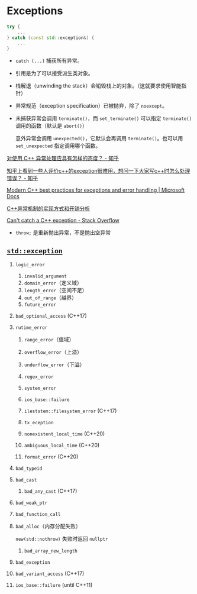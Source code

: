# Exceptions
```cpp
try {
	...
} catch (const std::exception&) {
	...
}
```

- `catch (...)` 捕获所有异常。

- 引用是为了可以接受派生类对象。

- 栈解退（unwinding the stack）会销毁栈上的对象。（这就要求使用智能指针）

- 异常规范（exception specification）已被抛弃，除了 `noexcept`。

- 未捕获异常会调用 `terminate()`，而 `set_terminate()` 可以指定 `terminate()` 调用的函数（默认是 `abort()`）

  意外异常会调用 `unexpected()`，它默认会再调用 `terminate()`。也可以用 `set_unexpected` 指定调用哪个函数。

[对使用 C++ 异常处理应具有怎样的态度？ - 知乎](https://www.zhihu.com/question/22889420)

[知乎上看到一些人评价c++的exception很难用，想问一下大家写c++时怎么处理错误？ - 知乎](https://www.zhihu.com/question/31614576)

[Modern C++ best practices for exceptions and error handling | Microsoft Docs](https://docs.microsoft.com/en-us/cpp/cpp/errors-and-exception-handling-modern-cpp)

[C++异常机制的实现方式和开销分析](http://baiy.cn/doc/cpp/inside_exception.htm)

[Can't catch a C++ exception - Stack Overflow](https://stackoverflow.com/questions/28920320/cant-catch-a-c-exception/28920447)
- `throw;` 是重新抛出异常，不是抛出空异常

## [`std::exception`](https://en.cppreference.com/w/cpp/error/exception)
1. `logic_error`
   1. `invalid_argument`
   2. `domain_error`（定义域）
   3. `length_error`（空间不足）
   4. `out_of_range`（越界）
   5. `future_error`

2. `bad_optional_access` (C++17)

3. `rutime_error`
   1. `range_error`（值域）
   2. `overflow_error`（上溢）
   3. `underflow_error`（下溢）
   4. `regex_error`
   5. `system_error`

   6. `ios_base::failure`
   7.  `ileststem::filesystem_error` (C++17)

   8. `tx_eception`
   9. `nonexistent_local_time` (C++20)
   10. `ambiguous_local_time` (C++20)
   11. `format_error` (C++20)

4. `bad_typeid`

5. `bad_cast`
   1. `bad_any_cast` (C++17)

6. `bad_weak_ptr`

7. `bad_function_call`

8. `bad_alloc`（内存分配失败）

   `new(std::nothrow)` 失败时返回 `nullptr`
   1. `bad_array_new_length`

9.  `bad_exception`

10. `bad_variant_access` (C++17)

11. `ios_base::failure` (until C++11)